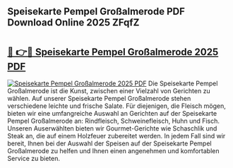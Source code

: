 ## Speisekarte Pempel Großalmerode PDF Download Online 2025 ZFqfZ

# <h2><a href="http://gcaugqy.nevu.top/?p=Speisekarte+Pempel+Gro%c3%9falmerode">🔗 👉🔴 Speisekarte Pempel Großalmerode 2025 PDF</a></h2>

[![Speisekarte Pempel Großalmerode 2025 PDF](https://i.imgur.com/dBaPXMq.png)](http://gcaugqy.nevu.top/?p=Speisekarte+Pempel+Gro%c3%9falmerode)
Die Speisekarte Pempel Großalmerode ist die Kunst, zwischen einer Vielzahl von Gerichten zu wählen. Auf unserer Speisekarte Pempel Großalmerode stehen verschiedene leichte und frische Salate. Für diejenigen, die Fleisch mögen, bieten wir eine umfangreiche Auswahl an Gerichten auf der Speisekarte Pempel Großalmerode an: Rindfleisch, Schweinefleisch, Huhn und Fisch. Unseren Auserwählten bieten wir Gourmet-Gerichte wie Schaschlik und Steak an, die auf einem Holzfeuer zubereitet werden. In jedem Fall sind wir bereit, Ihnen bei der Auswahl der Speisen auf der Speisekarte Pempel Großalmerode zu helfen und Ihnen einen angenehmen und komfortablen Service zu bieten.
